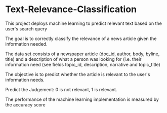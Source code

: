 # Text-Relevance-Classification
This project deploys machine learning to predict relevant text based on the user's search query

The goal is to correctly classify the relevance of a news article given the information needed.

The data set consists of a newspaper article (doc_id, author, body, byline, title) and a description of what a person was looking for (i.e. their information need (see fields topic_id, description, narrative and topic_title)

The objective is to predict whether the article is relevant to the user's information needs.

Predict the Judgement: 0 is not relevant, 1 is relevant.

The performance of the machine learning implementation is measured by the accuracy score
